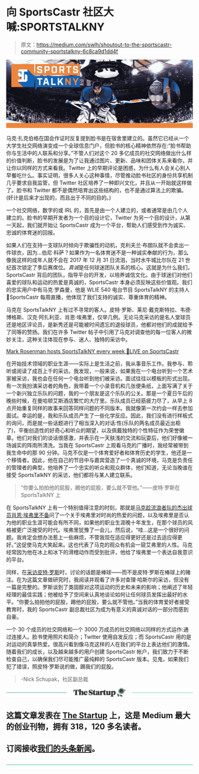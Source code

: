 # 向 SportsCastr 社区大喊:SPORTSTALKNY

> 原文：<https://medium.com/swlh/shoutout-to-the-sportscastr-community-sportstalkny-6c8ca9d1dd4f>

![](img/e3c98748090c2634e1f130092a9cad9d.png)

马克·扎克伯格在国会作证时反复提到脸书是在宿舍里建立的。虽然它已经从一个大学生社交网络演变成一个全球信息门户，但脸书的核心精神依然存在:“脸书帮助你与生活中的人联系和分享。”不管人们对这个 20 多亿成员的社交网络做出什么样的价值判断，脸书的发展是为了让我通过图片、更新、品味和团体关系来看你，并让你以同样的方式来看我。Twitter 上的早期评论是困惑，为什么有人会关心别人早餐吃什么。事实证明，很多人关心这种事情，尽管推动脸书社区的身份共享机制几乎要求自我监管，但 Twitter 社区培养了一种即兴文化，并且从一开始就这样做了。脸书和 Twitter 都不是偶然培育出这些结构的，也不是通过算法上的欺骗。(奸计是后来才出现的，而且出于不同的目的。)

一个社交网络，数字的或 IRL 的，首先是由一个人建立的，或者通常是由几个人建立的。脸书的早期开发者为一个目的设计它，Twitter 为另一个目的设计，从第一天起，我们就开始让 SportsCastr 成为一个平台，帮助人们感受到作为诚实、忠诚的体育迷的回报。

如果人们在支持一支球队时倾向于欺骗性的动机，克利夫兰·布朗队就不会卖出一件球衣，因为…伯尼·科萨？如果作为一名体育迷不是一种诚实奉献的行为，那么像我这样的成年人就不会在 2017 年 12 月 31 日流泪，当时水牛城比尔队在 21 世纪首次锁定了季后赛席位。*真诚*是任何球迷团队关系的核心。这就是为什么我们，SportsCastr 背后的团队，指导平台的开发，以培养诚信文化。由于球迷们对他们喜爱的球队和运动的热爱是真诚的，SportsCastr 本身必须反映这些价值观。我们的忠实用户中有马克·罗森曼，他是 WLIE 540 电台节目 SportsTalkNY 的主持人🔴SportsCastr 每周直播，他体现了我们支持的诚实、尊重体育的精神。

马克在 SportsTalkNY 上有过不寻常的客人。皮特·罗斯、莱尼·戴克斯特拉、韦德·博格斯、汉克·阿扎利亚、肖恩·埃弗里，仅举几例。无论马克采访的是名人堂球员还是地区评论员，是新秀还是可能被时间遗忘的退役球员，他都对他们的成就给予了同等的赞扬。我们在许多 Twitter 帖子中引用了马克对调查他的每一位客人的微妙关注，这种关注体现在参与、迷人、独特的采访中。

[Mark Rosenman hosts SportsTalkNY every week 🔴LIVE on SportsCastr](http://www.sportscastr.com/sportstalkny)

在开始技术领域的职业生涯——实际上是生活之前，我从事音乐工作。我参与、聆听或阅读了成百上千的采访。我发现，一般来说，如果我在一个电台听到一个艺术家被采访，我也会在任何一个电台听到他们被采访。面试往往以模板的形式出现。有一次我扮演采访者的角色，我带着一个小录音机和几张便条纸，上面写满了关于一个新兴独立乐队的问题，我的一个朋友是这个乐队的公关。那是一个夏日午后的晚些时候，在曼哈顿艾斯酒店繁忙的大厅里。乐队成员已经筋疲力尽了，从早上 8 点开始重复同样的故事来回答同样问题的不同版本。我就像第一次约会一样去参加面试。幸运的是，我和乐队成员产生了一些化学反应。因此，我们没有进行样板式的询问，而是就一些话题进行了相当深入的对话:性(乐队的两名成员最近出柜了)，平衡创造性的好奇心和听众的期望，以及佩戴独特的个性特征作为荣誉徽章。他们对我们的谈话很感激，并表示在一天肤浅的交流和玩耍后，他们好像被一场诚实的阵雨所清洗。当我在 SportsCastr 上观看马克的广播时，我经常被带到我生命中的那 90 分钟。马克不仅是一个体育爱好者和体育历史的学生，他还是一个移情者。因此，他在自己的节目中与嘉宾营造了一个真诚的环境，马克是负责任的管理者的典型，他培养了一个忠实的听众和观众群体，他们知道，无论当晚谁在接受 SportsTalkNY 的采访，他们都将与某人建立联系。

> “你要么拍拍他的屁股，踢他的屁股，要么就不管他。”——皮特·罗斯在 SportsTalkNY 上

在 SportsTalkNY 上有一个特别值得注意的时刻，那就是[马克趁流浪者队的杰出球员肖恩·埃弗里不备](https://sportscastr.com/stream/746326)问了一个关于埃弗里对时尚的热爱的问题，以及埃弗里是否认为他的职业生涯可能会有所不同，如果他的职业生涯晚十年发生，在那个球员的风格被更广泛接受的时代。埃弗里犹豫了一会儿，然后说，“哇…这是一个很好的问题。我肯定会想办法惹上一些麻烦，不管我现在适应得更好还是过去适应得更好。”这促使马克大笑起来。这也代表了马克的观众有机会一窥艾弗里的人性。马克经常因为他在冰上和冰下的滑稽动作而受到批评，他给了埃弗里一个表达自我意识的平台。

同样，在[采访皮特·罗斯](https://sportscastr.com/stream/797072)时，讨论的话题是棒球——而不是皮特·罗斯在棒球上的赌注。在为这篇文章做研究时，我阅读并观看了许多对查理·哈斯尔的采访，但没有一篇是完整的。罗斯谈到了类固醇对这项运动的历史和未来的影响；他阐述了年轻经理的最佳实践；他被给予了空间来认真地谈论如何让任何球员发挥出最好的水平。“你要么拍拍他的屁股，踢他的屁股，要么就不管他。”当我的体育爱好者接受教育时，我的 SportsCastr 副总裁社区为成为有意义的真诚对话的一部分而感到自豪。

一个 30 个成员的社交网络和一个 3000 万成员的社交网络以同样的方式运作:通过连接人。脸书使用照片和简介；Twitter 使用自发反应；而 SportsCastr 用的是对运动的真挚热爱。很高兴看到像马克这样的人在我们的平台上表达他们的激情。随着我们的成长，以及越来越多的用户创建 SportsCastr 帐户，我们致力于不断检查自己，以确保我们尽可能推广最纯粹的 SportsCastr 版本。见鬼，如果我们犯了错误，照皮特·罗斯说的做，踢我们的屁股。

> -Nick Schupak，社区副总裁

[![](img/308a8d84fb9b2fab43d66c117fcc4bb4.png)](https://medium.com/swlh)

## 这篇文章发表在 [The Startup](https://medium.com/swlh) 上，这是 Medium 最大的创业刊物，拥有 318，120 多名读者。

## 订阅接收[我们的头条新闻](http://growthsupply.com/the-startup-newsletter/)。

[![](img/b0164736ea17a63403e660de5dedf91a.png)](https://medium.com/swlh)